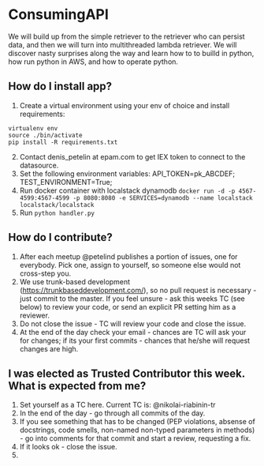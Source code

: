 # ConsumingAPI
We will build up from the simple retriever to the retriever who can persist data, and then we will turn into multithreaded lambda retriever.
We will discover nasty surprises along the way and learn how to to builld in python, how run python in AWS, and how to operate python.

## How do I install app?
1. Create a virtual environment using your env of choice and install requirements:
```
virtualenv env
source ./bin/activate
pip install -R requirements.txt
```

2. Contact denis_petelin at epam.com to get IEX token to connect to the datasource.
3. Set the following environment variables:
API_TOKEN=pk_ABCDEF;
TEST_ENVIRONMENT=True;
4. Run docker container with localstack dynamodb ```docker run -d -p 4567-4599:4567-4599 -p 8080:8080 -e SERVICES=dynamodb --name localstack localstack/localstack```
5. Run ```python handler.py```

## How do I contribute?
1. After each meetup @petelind publishes a portion of issues, one for everybody. Pick one, assign to yourself, so someone else would not cross-step you.
2. We use trunk-based development (https://trunkbaseddevelopment.com/), so no pull request is necessary - just commit to the master. If you feel unsure - ask this weeks TC (see below) to review your code, or send an explicit PR setting him as a reviewer.
3. Do not close the issue - TC will review your code and close the issue.
4. At the end of the day check your email - chances are TC will ask your for changes; if its your first commits - chances that he/she will request changes are high.

## I was elected as Trusted Contributor this week. What is expected from me?
1. Set yourself as a TC here. Current TC is: @nikolai-riabinin-tr
2. In the end of the day - go through all commits of the day.
3. If you see something that has to be changed (PEP violations, absense of docstrings, code smells, non-named non-typed parameters in methods) - go into comments for that commit and start a review, requesting a fix.
4. If it looks ok - close the issue.
5.
